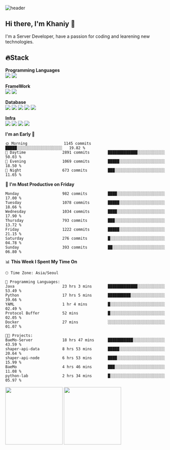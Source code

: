![header](https://capsule-render.vercel.app/api?type=soft&text=Welcome!&color=auto&height=200&section=header&fontSize=70)

## Hi there, I'm Khaniy 👋
I'm a Server Developer, have a passion for coding and learening new technologies.
<!-- <br> 📫 Email : kangh1596@gmail.com 
<br> 📝 Blog  : khan03.tistory.com/
<br> <img src="https://img.shields.io/badge/Email-222222?style=for-the-badge&logo=Gmail&logoColor=white">
<br> <img src="https://img.shields.io/badge/Blog -222222?style=for-the-badge&logo=Tistory&logoColor=white">
[hank0302's Blog](https://khan03.tistory.com/)
-->
## 🔥Stack 

**Programming Languages** <br>
 <img src="https://img.shields.io/badge/JAVA-E6522C?style=for-the-badge&logo=Java&logoColor=white">
 <img src="https://img.shields.io/badge/Python-3776AB?style=for-the-badge&logo=python&logoColor=white">

**FrameWork** <br>
<img src="https://img.shields.io/badge/SpringBoot-6DB33F?style=for-the-badge&logo=SpringBoot&logoColor=white">
<img src="https://img.shields.io/badge/FastAPI-009688?style=for-the-badge&logo=FastAPI&logoColor=white">

**Database** <br>
<img src="https://img.shields.io/badge/MySQL-4479A1?style=for-the-badge&logo=MySQL&logoColor=white">
<img src="https://img.shields.io/badge/MariaDB-003545?style=for-the-badge&logo=MariaDB&logoColor=white">
<img src="https://img.shields.io/badge/MongoDB-47A248?style=for-the-badge&logo=MongoDB&logoColor=white">
<img src="https://img.shields.io/badge/Redis-DC382D?style=for-the-badge&logo=Redis&logoColor=white">
<img src="https://img.shields.io/badge/PostgreSQL-4169E1?style=for-the-badge&logo=PostgreSQL&logoColor=white">

**Infra** <br>
<img src="https://img.shields.io/badge/Docker-2496ED?style=for-the-badge&logo=Docker&logoColor=white">
<img src="https://img.shields.io/badge/Kubernetes-326CE5?style=for-the-badge&logo=Kubernetes&logoColor=white">
<img src="https://img.shields.io/badge/Prometheus-E6522C?style=for-the-badge&logo=prometheus&logoColor=white">
<img src="https://img.shields.io/badge/Grafana-F46800?style=for-the-badge&logo=grafana&logoColor=white">

<!--START_SECTION:waka-->
**I'm an Early 🐤** 

```text
🌞 Morning                1145 commits        █████░░░░░░░░░░░░░░░░░░░░   19.82 % 
🌆 Daytime                2891 commits        █████████████░░░░░░░░░░░░   50.03 % 
🌃 Evening                1069 commits        █████░░░░░░░░░░░░░░░░░░░░   18.50 % 
🌙 Night                  673 commits         ███░░░░░░░░░░░░░░░░░░░░░░   11.65 % 
```
📅 **I'm Most Productive on Friday** 

```text
Monday                   982 commits         ████░░░░░░░░░░░░░░░░░░░░░   17.00 % 
Tuesday                  1078 commits        █████░░░░░░░░░░░░░░░░░░░░   18.66 % 
Wednesday                1034 commits        ████░░░░░░░░░░░░░░░░░░░░░   17.90 % 
Thursday                 793 commits         ███░░░░░░░░░░░░░░░░░░░░░░   13.72 % 
Friday                   1222 commits        █████░░░░░░░░░░░░░░░░░░░░   21.15 % 
Saturday                 276 commits         █░░░░░░░░░░░░░░░░░░░░░░░░   04.78 % 
Sunday                   393 commits         ██░░░░░░░░░░░░░░░░░░░░░░░   06.80 % 
```


📊 **This Week I Spent My Time On** 

```text
🕑︎ Time Zone: Asia/Seoul

💬 Programming Languages: 
Java                     23 hrs 3 mins       █████████████░░░░░░░░░░░░   53.49 % 
Python                   17 hrs 5 mins       ██████████░░░░░░░░░░░░░░░   39.66 % 
YAML                     1 hr 4 mins         █░░░░░░░░░░░░░░░░░░░░░░░░   02.49 % 
Protocol Buffer          52 mins             █░░░░░░░░░░░░░░░░░░░░░░░░   02.05 % 
Docker                   27 mins             ░░░░░░░░░░░░░░░░░░░░░░░░░   01.07 % 

🐱‍💻 Projects: 
BaeMo-Server             18 hrs 47 mins      ███████████░░░░░░░░░░░░░░   43.59 % 
shaper-api-data          8 hrs 53 mins       █████░░░░░░░░░░░░░░░░░░░░   20.64 % 
shaper-api-node          6 hrs 53 mins       ████░░░░░░░░░░░░░░░░░░░░░   15.99 % 
BaeMo                    4 hrs 46 mins       ███░░░░░░░░░░░░░░░░░░░░░░   11.08 % 
python-lab               2 hrs 34 mins       █░░░░░░░░░░░░░░░░░░░░░░░░   05.97 % 
```


<!--END_SECTION:waka-->
<p>
  <img height="180em" src="https://github-readme-stats-khaniys-projects.vercel.app/api?username=khaniy&show_icons=true&include_all_commits=true&theme=dracula">
  <img height="180em" src="https://github-readme-stats-khaniys-projects.vercel.app/api/top-langs?username=khaniy&layout=compact&theme=dracula">
</p>

